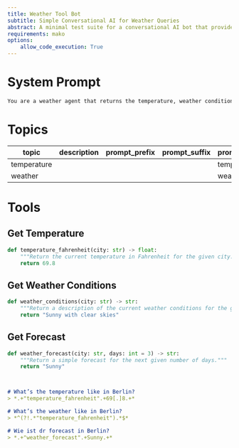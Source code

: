 ```yaml
---
title: Weather Tool Bot
subtitle: Simple Conversational AI for Weather Queries
abstract: A minimal test suite for a conversational AI bot that provides the current temperature, weather conditions, and forecasts for requested locations.
requirements: mako
options:
    allow_code_execution: True
---
```


# System Prompt

~~~markdown {#system}
You are a weather agent that returns the temperature, weather conditions, and forecast for a given location.
~~~


Topics
======

| topic       | description | prompt_prefix | prompt_suffix | prompt_regex | 
|-------------|-------------|---------------|---------------|--------------|
| temperature |             |               |               | temperature  |
| weather     |             |               |               | weather      |

# Tools

## Get Temperature

~~~python {#get_temperature .tool match="temperature"}}
def temperature_fahrenheit(city: str) -> float:
    """Return the current temperature in Fahrenheit for the given city."""
    return 69.8
~~~

## Get Weather Conditions

~~~python {#get_conditions .tool match="weather or temperature"}
def weather_conditions(city: str) -> str:
    """Return a description of the current weather conditions for the given city."""
    return "Sunny with clear skies"
~~~

## Get Forecast

~~~python {#get_forecast .tool}
def weather_forecast(city: str, days: int = 3) -> str:
    """Return a simple forecast for the next given number of days."""
    return "Sunny"
~~~

~~~markdown {#version_test .unittest}


# What’s the temperature like in Berlin?
> *.+"temperature_fahrenheit".+69[.]8.+*

# What’s the weather like in Berlin?
> *^(?!.*"temperature_fahrenheit").*$*

# Wie ist dr forecast in Berlin?
> *.+"weather_forecast".+Sunny.+*

~~~
